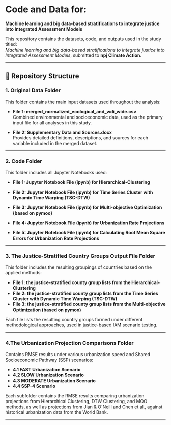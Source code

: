 # Code and Data for:  
**Machine learning and big data-based stratifications to integrate justice into Integrated Assessment Models**

This repository contains the datasets, code, and outputs used in the study titled:  
*Machine learning and big data-based stratifications to integrate justice into Integrated Assessment Models*, submitted to **npj Climate Action**.

---

## 📁 Repository Structure

### 1. Original Data Folder

This folder contains the main input datasets used throughout the analysis:

- **File 1: merged_normalized_ecological_and_wdi_wide.csv**  
  Combined environmental and socioeconomic data, used as the primary input file for all analyses in this study.

- **File 2: Supplementary Data and Sources.docx**  
  Provides detailed definitions, descriptions, and sources for each variable included in the merged dataset.

---

### 2. Code Folder

This folder includes all Jupyter Notebooks used:

- **File 1: Jupyter Notebook File (ipynb) for Hierarchical-Clustering**  

- **File 2: Jupyter Notebook File (ipynb) for Time Series Cluster with Dynamic Time Warping (TSC-DTW)**  

- **File 3: Jupyter Notebook File (ipynb) for Multi-objective Optimization (based on pymoo)**  

- **File 4: Jupyter Notebook File (ipynb) for Urbanization Rate Projections**  

- **File 5: Jupyter Notebook File (ipynb) for Calculating Root Mean Square Errors for Urbanization Rate Projections**  

---

### 3. The Justice-Stratified Country Groups Output File Folder

This folder includes the resulting groupings of countries based on the applied methods:

- **File 1: the justice-stratified county group lists from the Hierarchical-Clustering**  
- **File 2: the justice-stratified county group lists from the Time Series Cluster with Dynamic Time Warping (TSC-DTW)**  
- **File 3: the justice-stratified county group lists from the Multi-objective Optimization (based on pymoo)**

Each file lists the resulting country groups formed under different methodological approaches, used in justice-based IAM scenario testing.

---

### 4.The Urbanization Projection Comparisons Folder

Contains RMSE results under various urbanization speed and Shared Socioeconomic Pathway (SSP) scenarios:

- **4.1 FAST Urbanization Scenario**  
- **4.2 SLOW Urbanization Scenario**  
- **4.3 MODERATE Urbanization Scenario**  
- **4.4 SSP-4 Scenario**

Each subfolder contains the RMSE results comparing urbanization projections from Hierarchical Clustering, DTW Clustering, and MOO methods, as well as projections from Jian & O'Neill and Chen et al., against historical urbanization data from the World Bank.

---
